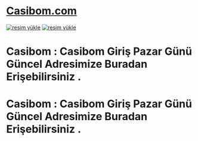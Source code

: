 # <a href="https://tinyurl.com/cancan99">Casibom.com</a>
<a href="https://tinyurl.com/cancan99"><img src="https://resmim.net/cdn/2024/11/05/DXKTRR.jpg" alt="resim yükle" border="0" /></a>
<a href="https://tinyurl.com/cancan99"><img src="https://resmim.net/cdn/2024/11/05/DXKTRR.jpg" alt="resim yükle" border="0" /></a>

# Casibom : Casibom Giriş Pazar Günü Güncel Adresimize Buradan Erişebilirsiniz .
# Casibom : Casibom Giriş Pazar Günü Güncel Adresimize Buradan Erişebilirsiniz .
